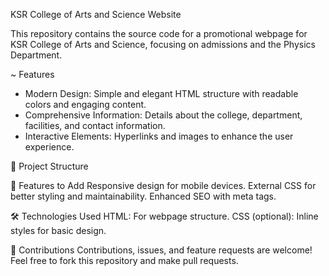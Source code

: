 KSR College of Arts and Science Website

This repository contains the source code for a promotional webpage for KSR College of Arts and Science, focusing on admissions and the Physics Department.

~ Features
- Modern Design: Simple and elegant HTML structure with readable colors and engaging content.
- Comprehensive Information: Details about the college, department, facilities, and contact information.
- Interactive Elements: Hyperlinks and images to enhance the user experience.

📂 Project Structure

🚀 Features to Add
Responsive design for mobile devices.
External CSS for better styling and maintainability.
Enhanced SEO with meta tags.

🛠️ Technologies Used
HTML: For webpage structure.
CSS (optional): Inline styles for basic design.

🤝 Contributions
Contributions, issues, and feature requests are welcome! Feel free to fork this repository and make pull requests.

   
 

